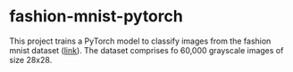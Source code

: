 # fashion-mnist-pytorch

This project trains a PyTorch model to classify images from the fashion mnist dataset ([link](https://github.com/zalandoresearch/fashion-mnist)). The dataset comprises fo 60,000 grayscale images of size 28x28. 